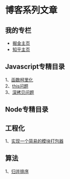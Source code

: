 # 博客系列文章

## 我的专栏
* [掘金主页](https://juejin.im/user/2225067267210440/posts)
* [知乎主页](https://www.zhihu.com/people/yinhaiying/posts)
## Javascript专精目录
1、[函数柯里化](https://github.com/yinhaiying/Blog/issues/1) <br/>
2、[this问题](https://github.com/yinhaiying/Blog/issues/2)<br/>
3、[深拷贝问题](https://github.com/yinhaiying/Blog/issues/3)

## Node专精目录

## 工程化
1、[实现一个简易的模块打包器](https://github.com/yinhaiying/Blog/issues/4)

## 算法
1、[归并排序](https://github.com/yinhaiying/Blog/issues/5)
